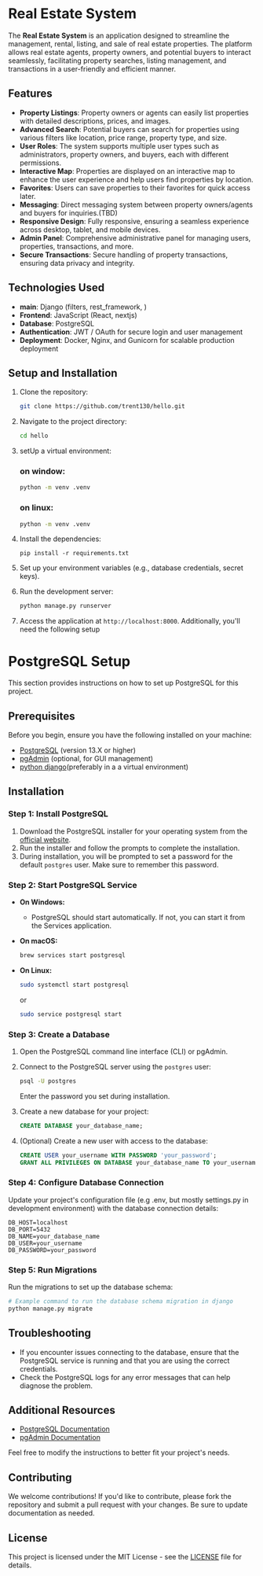 
# Real Estate System

The **Real Estate System** is an application designed to streamline the management, rental, listing, and sale of real estate properties. The platform allows real estate agents, property owners, and potential buyers to interact seamlessly, facilitating property searches, listing management, and transactions in a user-friendly and efficient manner.

## Features

- **Property Listings**: Property owners or agents can easily list properties with detailed descriptions, prices, and images.
- **Advanced Search**: Potential buyers can search for properties using various filters like location, price range, property type, and size.
- **User Roles**: The system supports multiple user types such as administrators, property owners, and buyers, each with different permissions.
- **Interactive Map**: Properties are displayed on an interactive map to enhance the user experience and help users find properties by location.
- **Favorites**: Users can save properties to their favorites for quick access later.
- **Messaging**: Direct messaging system between property owners/agents and buyers for inquiries.(TBD)
- **Responsive Design**: Fully responsive, ensuring a seamless experience across desktop, tablet, and mobile devices.
- **Admin Panel**: Comprehensive administrative panel for managing users, properties, transactions, and more.
- **Secure Transactions**: Secure handling of property transactions, ensuring data privacy and integrity.
  
## Technologies Used

- **main**: Django (filters, rest_framework, )
- **Frontend**: JavaScript (React, nextjs)
- **Database**: PostgreSQL
- **Authentication**: JWT / OAuth for secure login and user management
- **Deployment**: Docker, Nginx, and Gunicorn for scalable production deployment

## Setup and Installation

1. Clone the repository:
    ```bash
    git clone https://github.com/trent130/hello.git
    ```

2. Navigate to the project directory:
    ```bash
    cd hello
    ```
3. setUp a virtual environment:
    ### on window:
    ```bash
    python -m venv .venv
    ```
    ### on linux:
    ```bash
    python -m venv .venv
    ```

4. Install the dependencies:
    ```
    pip install -r requirements.txt
    ```
    
5. Set up your environment variables (e.g., database credentials, secret keys).

6. Run the development server:
    ```bash
    python manage.py runserver
    ```

7. Access the application at `http://localhost:8000`.
Additionally, you'll need the following setup

# PostgreSQL Setup

This section provides instructions on how to set up PostgreSQL for this project.

## Prerequisites

Before you begin, ensure you have the following installed on your machine:

- [PostgreSQL](https://www.postgresql.org/download/) (version 13.X or higher)
- [pgAdmin](https://www.pgadmin.org/download/) (optional, for GUI management)
- [python django](https://djangoproject.com/)(preferably in a a virtual environment)

## Installation

### Step 1: Install PostgreSQL

1. Download the PostgreSQL installer for your operating system from the [official website](https://www.postgresql.org/download/).
2. Run the installer and follow the prompts to complete the installation.
3. During installation, you will be prompted to set a password for the default `postgres` user. Make sure to remember this password.

### Step 2: Start PostgreSQL Service

- **On Windows:**
  - PostgreSQL should start automatically. If not, you can start it from the Services application.
  
- **On macOS:**
  ```bash
  brew services start postgresql
  ```

- **On Linux:**
  ```bash
  sudo systemctl start postgresql
  ```
  or
  ``` bash
  sudo service postgresql start
  ```
### Step 3: Create a Database

1. Open the PostgreSQL command line interface (CLI) or pgAdmin.
2. Connect to the PostgreSQL server using the `postgres` user:
   ```bash
   psql -U postgres
   ```
   Enter the password you set during installation.

3. Create a new database for your project:
   ```sql
   CREATE DATABASE your_database_name;
   ```

4. (Optional) Create a new user with access to the database:
   ```sql
   CREATE USER your_username WITH PASSWORD 'your_password';
   GRANT ALL PRIVILEGES ON DATABASE your_database_name TO your_username;
   ```

### Step 4: Configure Database Connection

Update your project's configuration file (e.g .env, but mostly settings.py in development environment) with the database connection details:

```plaintext
DB_HOST=localhost
DB_PORT=5432
DB_NAME=your_database_name
DB_USER=your_username
DB_PASSWORD=your_password
```

### Step 5: Run Migrations

Run the migrations to set up the database schema:

```bash
# Example command to run the database schema migration in django
python manage.py migrate
```

## Troubleshooting

- If you encounter issues connecting to the database, ensure that the PostgreSQL service is running and that you are using the correct credentials.
- Check the PostgreSQL logs for any error messages that can help diagnose the problem.

## Additional Resources

- [PostgreSQL Documentation](https://www.postgresql.org/docs/)
- [pgAdmin Documentation](https://www.pgadmin.org/docs/)


Feel free to modify the instructions to better fit your project's needs.
## Contributing

We welcome contributions! If you'd like to contribute, please fork the repository and submit a pull request with your changes. Be sure to update documentation as needed.

## License

This project is licensed under the MIT License - see the [LICENSE](LICENSE) file for details.


